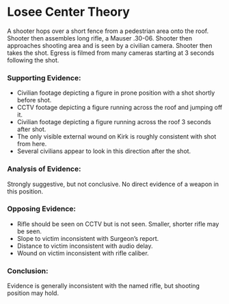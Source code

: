 # Losee Center Theory
A shooter hops over a short fence from a pedestrian area onto the roof. Shooter then assembles long rifle, a Mauser .30-06. Shooter then approaches shooting area and is seen by a civilian camera. Shooter then takes the shot. Egress is filmed from many cameras starting at 3 seconds following the shot.

### Supporting Evidence: 
- Civilian footage depicting a figure in prone position with a shot shortly before shot.
- CCTV footage depicting a figure running across the roof and jumping off it.
- Civilian footage depicting a figure running across the roof 3 seconds after shot.
- The only visible external wound on Kirk is roughly consistent with shot from here.
- Several civilians appear to look in this direction after the shot.

### Analysis of Evidence: 
Strongly suggestive, but not conclusive. No direct evidence of a weapon in this position. 

### Opposing Evidence: 
- Rifle should be seen on CCTV but is not seen. Smaller, shorter rifle may be seen.
- Slope to victim inconsistent with Surgeon’s report.
- Distance to victim inconsistent with audio delay.
- Wound on victim inconsistent with rifle caliber.

### Conclusion:
Evidence is generally inconsistent with the named rifle, but shooting position may hold.
